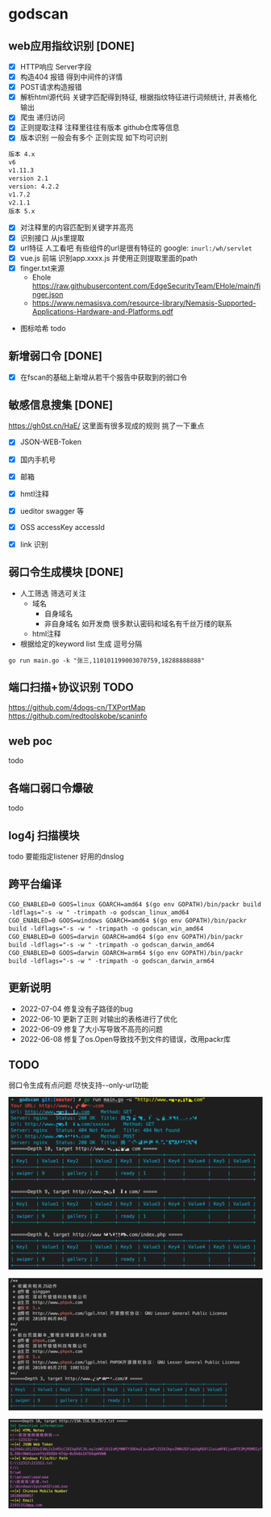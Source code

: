 # godscan

## web应用指纹识别 [DONE]
- [x] HTTP响应 Server字段
- [x] 构造404 报错 得到中间件的详情
- [x] POST请求构造报错 
- [x] 解析html源代码 关键字匹配得到特征, 根据指纹特征进行词频统计, 并表格化输出
- [x] 爬虫 递归访问
- [x] 正则提取注释 注释里往往有版本 github仓库等信息
- [x] 版本识别 一般会有多个 正则实现 如下均可识别
```
版本 4.x
v6
v1.11.3
version 2.1
version: 4.2.2
v1.7.2
v2.1.1
版本 5.x
```
- [x] 对注释里的内容匹配到关键字并高亮
- [x] 识别接口 从js里提取
- [x] url特征 人工看吧 有些组件的url是很有特征的 google: `inurl:/wh/servlet`
- [x] vue.js 前端 识别app.xxxx.js 并使用正则提取里面的path
- [x] finger.txt来源
  * Ehole https://raw.githubusercontent.com/EdgeSecurityTeam/EHole/main/finger.json
  * https://www.nemasisva.com/resource-library/Nemasis-Supported-Applications-Hardware-and-Platforms.pdf
  
* 图标哈希 todo

## 新增弱口令 [DONE]
- [x] 在fscan的基础上新增从若干个报告中获取到的弱口令

## 敏感信息搜集 [DONE]
https://gh0st.cn/HaE/
这里面有很多现成的规则 挑了一下重点
- [x] JSON-WEB-Token
- [x] 国内手机号
- [x] 邮箱
- [x] hmtl注释
- [x] ueditor swagger 等
- [x] OSS accessKey accessId
- [x] link 识别  


## 弱口令生成模块 [DONE]
* 人工筛选 筛选可关注
  * 域名 
    * 自身域名
    * 非自身域名 如开发商 很多默认密码和域名有千丝万缕的联系
  * html注释
* 根据给定的keyword list 生成 逗号分隔

```
go run main.go -k "张三,110101199003070759,18288888888"                    
```



## 端口扫描+协议识别 TODO
https://github.com/4dogs-cn/TXPortMap
https://github.com/redtoolskobe/scaninfo

## web poc
todo

## 各端口弱口令爆破
todo

## log4j 扫描模块
todo
要能指定listener
好用的dnslog



## 跨平台编译
```
CGO_ENABLED=0 GOOS=linux GOARCH=amd64 $(go env GOPATH)/bin/packr build -ldflags="-s -w " -trimpath -o godscan_linux_amd64 
CGO_ENABLED=0 GOOS=windows GOARCH=amd64 $(go env GOPATH)/bin/packr build -ldflags="-s -w " -trimpath -o godscan_win_amd64
CGO_ENABLED=0 GOOS=darwin GOARCH=amd64 $(go env GOPATH)/bin/packr build -ldflags="-s -w " -trimpath -o godscan_darwin_amd64
CGO_ENABLED=0 GOOS=darwin GOARCH=arm64 $(go env GOPATH)/bin/packr build -ldflags="-s -w " -trimpath -o godscan_darwin_arm64
```


## 更新说明
* 2022-07-04 修复没有子路径的bug
* 2022-06-10 更新了正则 对输出的表格进行了优化
* 2022-06-09 修复了大小写导致不高亮的问题
* 2022-06-08 修复了os.Open导致找不到文件的错误，改用packr库

## TODO
弱口令生成有点问题
尽快支持--only-url功能

![image](https://github.com/godspeedcurry/godscan/blob/master/images/img1.png)


![image](https://github.com/godspeedcurry/godscan/blob/master/images/img2.png)


![image](https://github.com/godspeedcurry/godscan/blob/master/images/img3.png)